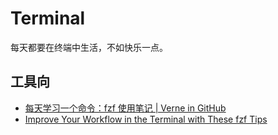 Terminal
===

每天都要在终端中生活，不如快乐一点。

## 工具向
- [每天学习一个命令：fzf 使用笔记 | Verne in GitHub](http://einverne.github.io/post/2019/08/fzf-usage.html)
- [Improve Your Workflow in the Terminal with These fzf Tips](https://revelry.co/terminal-workflow-fzf/)